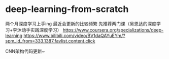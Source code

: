 # deep-learning-from-scratch
两个月深度学习上手ing
最近会更新的比较频繁
先推荐两门课（吴恩达的深度学习+李沐动手实践深度学习）
https://www.coursera.org/specializations/deep-learning
https://www.bilibili.com/video/BV1daQAYuEYm/?spm_id_from=333.1387.favlist.content.click

CNN架构代码更新~
